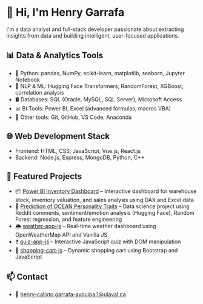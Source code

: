 # 👋 Hi, I'm Henry Garrafa
I'm a data analyst and full-stack developer passionate about extracting insights from data and building intelligent, user-focused applications.

## 📊 Data & Analytics Tools
- 🐍 Python: pandas, NumPy, scikit-learn, matplotlib, seaborn, Jupyter Notebook
- 🧠 NLP & ML: Hugging Face Transformers, RandomForest, XGBoost, correlation analysis
- 🛢️ Databases: SQL (Oracle, MySQL, SQL Server), Microsoft Access
- 📊 BI Tools: Power BI, Excel (advanced formulas, macros VBA)
- 🧰 Other tools: Git, GitHub, VS Code, Anaconda

## 🌐 Web Development Stack
- Frontend: HTML, CSS, JavaScript, Vue.js, React.js
- Backend: Node.js, Express, MongoDB, Python, C++

## 📂 Featured Projects
- 📦 [Power BI Inventory Dashboard](https://github.com/HenryGarrafa/logistic-application-powerBI) – Interactive dashboard for warehouse stock, inventory valuation, and sales analysis using DAX and Excel data
- 🧠 [Prediction of OCEAN Personality Traits](https://github.com/HenryGarrafa/trait-prediction-ocean) – Data science project using Reddit comments, sentiment/emotion analysis (Hugging Face), Random Forest regression, and feature engineering  
- 🌦️ [weather-app-js](https://github.com/HenryGarrafa/weather-app-js) – Real-time weather dashboard using OpenWeatherMap API and Vanilla JS  
- ❓ [quiz-app-js](https://github.com/HenryGarrafa/quiz-app-js) – Interactive JavaScript quiz with DOM manipulation  
- 🛒 [shopping-cart-js](https://github.com/HenryGarrafa/shopping-cart-js) – Dynamic shopping cart using Bootstrap and JavaScript  

## 📫 Contact
- 📧 henry-calixto.garrafa-ayquipa.1@ulaval.ca
